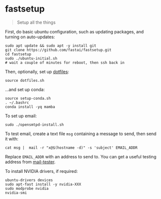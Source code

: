 # fastsetup
> Setup all the things

First, do basic ubuntu configuration, such as updating packages, and turning on auto-updates:

```
sudo apt update && sudo apt -y install git
git clone https://github.com/fastai/fastsetup.git
cd fastsetup
sudo ./ubuntu-initial.sh
# wait a couple of minutes for reboot, then ssh back in
```

Then, optionally, set up [dotfiles](https://github.com/fastai/dotfiles):

    source dotfiles.sh

...and set up conda:

```
source setup-conda.sh
. ~/.bashrc
conda install -yq mamba
```

To set up email:

    sudo ./opensmtpd-install.sh

To test email, create a text file `msg` containing a message to send, then send it with:

    cat msg |  mail -r "x@$(hostname -d)" -s 'subject' EMAIL_ADDR

Replace `EMAIL_ADDR` with an address to send to. You can get a useful testing address from [mail-tester](https://www.mail-tester.com/).

To install NVIDIA drivers, if required:

```
ubuntu-drivers devices
sudo apt-fast install -y nvidia-XXX
sudo modprobe nvidia
nvidia-smi
```
